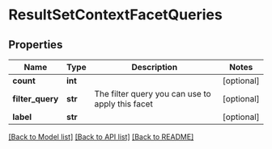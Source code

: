 # ResultSetContextFacetQueries

## Properties
Name | Type | Description | Notes
------------ | ------------- | ------------- | -------------
**count** | **int** |  | [optional] 
**filter_query** | **str** | The filter query you can use to apply this facet | [optional] 
**label** | **str** |  | [optional] 

[[Back to Model list]](../README.md#documentation-for-models) [[Back to API list]](../README.md#documentation-for-api-endpoints) [[Back to README]](../README.md)

